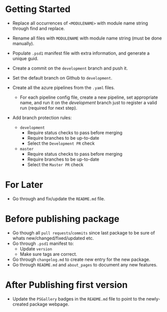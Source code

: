 # Getting Started
- Replace all occurrences of `<MODULENAME>` with module name string through find and replace.
- Rename all files with `MODULENAME` with module name string (must be done manually).
- Populate `.psd1` manifest file with extra information, and generate a unique guid.

- Create a commit on the `development` branch and push it.
- Set the default branch on Github to `development`.
- Create all the azure pipelines from the `.yaml` files.
  - For each pipeline config file, create a new pipeline, set appropriate name, and run it on the *development* branch just to register a valid run (required for next step).
- Add branch protection rules:
  - `development`
    - Require status checks to pass before merging
    - Require branches to be up-to-date
    - Select the `Development PR` check
  - `master`
    - Require status checks to pass before merging
    - Require branches to be up-to-date
    - Select the `Master PR` check

# For Later
- Go through and fix/update the `README.md` file.

# Before publishing package
- Go though all `pull requests`/`commits` since last package to be sure of whats new/changed/fixed/updated etc.
- Go through `.psd1` manifest to:
  - Update `version`
  - Make sure tags are correct.
- Go through `changelog.md` to create new entry for the new package.
- Go through `README.md` and `about_pages` to document any new features.

# After Publishing first version
- Update the `PSGallery` badges in the `README.md` file to point to the newly-created package webpage.
